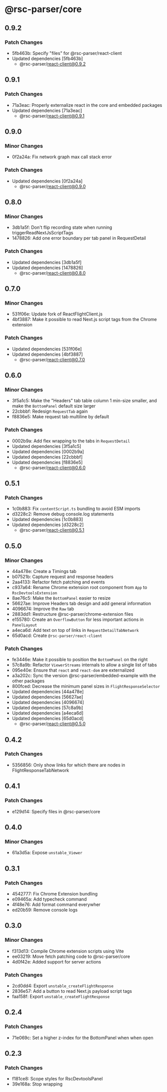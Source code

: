 # @rsc-parser/core

## 0.9.2

### Patch Changes

- 5fb463b: Specify "files" for @rsc-parser/react-client
- Updated dependencies [5fb463b]
  - @rsc-parser/react-client@0.9.2

## 0.9.1

### Patch Changes

- 71a3eac: Properly externalize react in the core and embedded packages
- Updated dependencies [71a3eac]
  - @rsc-parser/react-client@0.9.1

## 0.9.0

### Minor Changes

- 0f2a24a: Fix network graph max call stack error

### Patch Changes

- Updated dependencies [0f2a24a]
  - @rsc-parser/react-client@0.9.0

## 0.8.0

### Minor Changes

- 3db1a5f: Don't flip recording state when running triggerReadNextJsScriptTags
- 1478826: Add one error boundary per tab panel in RequestDetail

### Patch Changes

- Updated dependencies [3db1a5f]
- Updated dependencies [1478826]
  - @rsc-parser/react-client@0.8.0

## 0.7.0

### Minor Changes

- 531f06e: Update fork of ReactFlightClient.js
- 4bf3887: Make it possible to read Next.js script tags from the Chrome extension

### Patch Changes

- Updated dependencies [531f06e]
- Updated dependencies [4bf3887]
  - @rsc-parser/react-client@0.7.0

## 0.6.0

### Minor Changes

- 3f5a1c5: Make the "Headers" tab table column 1 min-size smaller, and make the `BottomPanel` default size larger
- 22cbbbf: Redesign `RequestTab` again
- f8836e5: Make request tab multiline by default

### Patch Changes

- 0002b9a: Add flex wrapping to the tabs in `RequestDetail`
- Updated dependencies [3f5a1c5]
- Updated dependencies [0002b9a]
- Updated dependencies [22cbbbf]
- Updated dependencies [f8836e5]
  - @rsc-parser/react-client@0.6.0

## 0.5.1

### Patch Changes

- 1c0b883: Fix `contentScript.ts` bundling to avoid ESM imports
- d3228c2: Remove debug console.log statements
- Updated dependencies [1c0b883]
- Updated dependencies [d3228c2]
  - @rsc-parser/react-client@0.5.1

## 0.5.0

### Minor Changes

- 44a478e: Create a Timings tab
- b07521b: Capture request and response headers
- 2aa4133: Refactor fetch patching and events
- c937a64: Rename Chrome extension root component from `App` to `RscDevtoolsExtension`
- 8ae76c5: Make the `BottomPanel` easier to resize
- 56627ae: Improve Headers tab design and add general information
- 4096674: Improve the `Raw` tab
- 2883dd1: Restructure @rsc-parser/chrome-extension files
- e155780: Create an `OverflowButton` for less important actions in `PanelLayout`
- a4eca6d: Add text on top of links in `RequestDetailTabNetwork`
- 65d0acd: Create `@rsc-parser/react-client`

### Patch Changes

- fe3446e: Make it possible to position the `BottomPanel` on the right
- 57c8a9b: Refactor `ViewerStreams` internals to allow a single list of tabs
- 095e40e: Ensure that `react` and `react-dom` are externalized
- a3a202c: Sync the version @rsc-parser/embedded-example with the other packages
- 800fced: Decrease the minimum panel sizes in `FlightResponseSelector`
- Updated dependencies [44a478e]
- Updated dependencies [56627ae]
- Updated dependencies [4096674]
- Updated dependencies [57c8a9b]
- Updated dependencies [a4eca6d]
- Updated dependencies [65d0acd]
  - @rsc-parser/react-client@0.5.0

## 0.4.2

### Patch Changes

- 5356856: Only show links for which there are nodes in FlightResponseTabNetwork

## 0.4.1

### Patch Changes

- e129d14: Specify files in @rsc-parser/core

## 0.4.0

### Minor Changes

- 61a3d5a: Expose `unstable_Viewer`

## 0.3.1

### Patch Changes

- 4542777: Fix Chrome Extension bundling
- e09465a: Add typecheck command
- 4f48e76: Add format command everywher
- ed20b59: Remove console logs

## 0.3.0

### Minor Changes

- f313d13: Compile Chrome extension scripts using Vite
- ee03219: Move fetch patching code to @rsc-parser/core
- 4d0f42e: Added support for server actions

### Patch Changes

- 2cd0dd4: Export `unstable_createFlightResponse`
- 2836e57: Add a button to read Next.js payload script tags
- faa158f: Export `unstable_createFlightResponse`

## 0.2.4

### Patch Changes

- 71e069c: Set a higher z-index for the BottomPanel when when open

## 0.2.3

### Patch Changes

- f181ce8: Scope styles for RscDevtoolsPanel
- 39e168a: Stop wrapping <style> in <head> in RscDevtoolsPanel

## 0.2.2

### Patch Changes

- 268463a: Make @rsc-parser/core dependency in @rsc-parser/embedded a dev dependency

## 0.2.1

### Patch Changes

- f7390f2: Make @rsc-parser/embedded non-private

## 0.2.0

### Minor Changes

- cbfa10f: Move some UI previously defined in @rsc-parser/chrome-extension into @rsc-parser/core
- c4d4a03: Introduce @rsc-parser/embedded and @rsc-parser/embeded-example
- 583cf09: Create a `useRscMessages` hook

## 0.1.15

### Patch Changes

- 38bff39: Use `chunk` name instead of `row`
- d621e61: Improved rendering for unknown chunks #771
- d621e61: Added more data to `originalValue` #772
- 1207d60: Add network graph tab to FlightResponse
- d621e61: Added support for debug info chunks #769

## 0.1.14

### Patch Changes

- ecb36c4: Fix extension button color in light mode

## 0.1.13

### Patch Changes

- f6ed105: Stop rendering the end time

## 0.1.12

### Patch Changes

- 8dede95: Made font sizes more consistent

## 0.1.11

### Patch Changes

- 611207b: Integrate parser from the ReactFlightClient source
- c3240e7: Remove unuzed zod dependency

## 0.1.10

### Patch Changes

- 09b3e5e: Fixed parsing (react updated its format)

## 0.1.9

### Patch Changes

- ab6c252: Fix zip path for release upload

## 0.1.8

### Patch Changes

- d77eb98: Add id

## 0.1.7

### Patch Changes

- 6050c00: Change publish logic

## 0.1.6

### Patch Changes

- d32eda1: Test release

## 0.1.5

### Patch Changes

- 6593bb5: Don't run CI workflow on pushes to main

## 0.1.3

### Patch Changes

- 5ed8752: Continued setting up changesets
